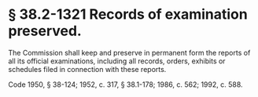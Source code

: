 # § 38.2-1321 Records of examination preserved.

<p>The Commission shall keep and preserve in permanent form the reports of all its official examinations, including all records, orders, exhibits or schedules filed in connection with these reports.</p><p>Code 1950, § 38-124; 1952, c. 317, § 38.1-178; 1986, c. 562; 1992, c. 588.</p>